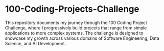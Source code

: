 # 100-Coding-Projects-Challenge
This repository documents my journey through the 100 Coding Project Challenge, where I progressively build projects that range from simple applications to more complex systems. The challenge is designed to showcase my growth across various domains of Software Engineering, Data Science, and AI Development.
